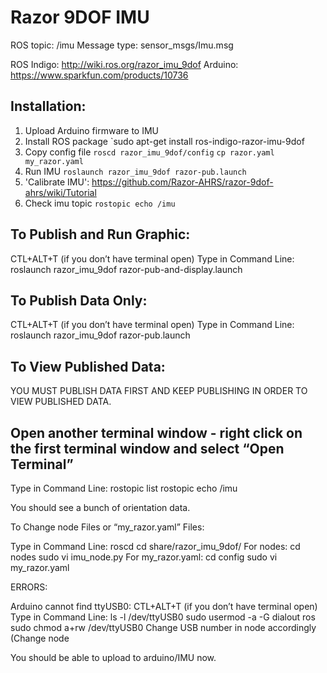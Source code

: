 # Razor 9DOF IMU
ROS topic: /imu
Message type: sensor_msgs/Imu.msg

ROS Indigo: http://wiki.ros.org/razor_imu_9dof
Arduino: https://www.sparkfun.com/products/10736

## Installation:
1. Upload Arduino firmware to IMU
2. Install ROS package
   `sudo apt-get install ros-indigo-razor-imu-9dof
3. Copy config file
   `roscd razor_imu_9dof/config`
   `cp razor.yaml my_razor.yaml`
4. Run IMU
   `roslaunch razor_imu_9dof razor-pub.launch`
5. 'Calibrate IMU': https://github.com/Razor-AHRS/razor-9dof-ahrs/wiki/Tutorial
6. Check imu topic
    `rostopic echo /imu`


## To Publish and Run Graphic:
CTL+ALT+T (if you don’t have terminal open)
Type in Command Line: roslaunch razor_imu_9dof razor-pub-and-display.launch

## To Publish Data Only:
CTL+ALT+T (if you don’t have terminal open)
Type in Command Line: roslaunch razor_imu_9dof razor-pub.launch

## To View Published Data:
YOU MUST PUBLISH DATA FIRST AND KEEP PUBLISHING IN ORDER TO VIEW PUBLISHED DATA.

## Open another terminal window - right click on the first terminal window and select “Open Terminal”
Type in Command Line:      rostopic list
			        rostopic echo /imu

You should see a bunch of orientation data.


To Change node Files or “my_razor.yaml” Files:

Type in Command Line:  roscd
			    cd share/razor_imu_9dof/
	For nodes:	    cd nodes
			    sudo vi imu_node.py
	For my_razor.yaml: cd config
			        sudo vi my_razor.yaml


ERRORS:

Arduino cannot find ttyUSB0:
CTL+ALT+T (if you don’t have terminal open)
Type in Command Line:    ls -l /dev/ttyUSB0 
	sudo usermod -a -G dialout ros
	sudo chmod a+rw /dev/ttyUSB0
Change USB number in node accordingly (Change node 

You should be able to upload to arduino/IMU now.
